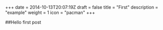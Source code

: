 +++
date = 2014-10-13T20:07:19Z
draft = false
title = "First"
description = "example"
weight = 1
icon = "pacman"
+++

##Hello first post
